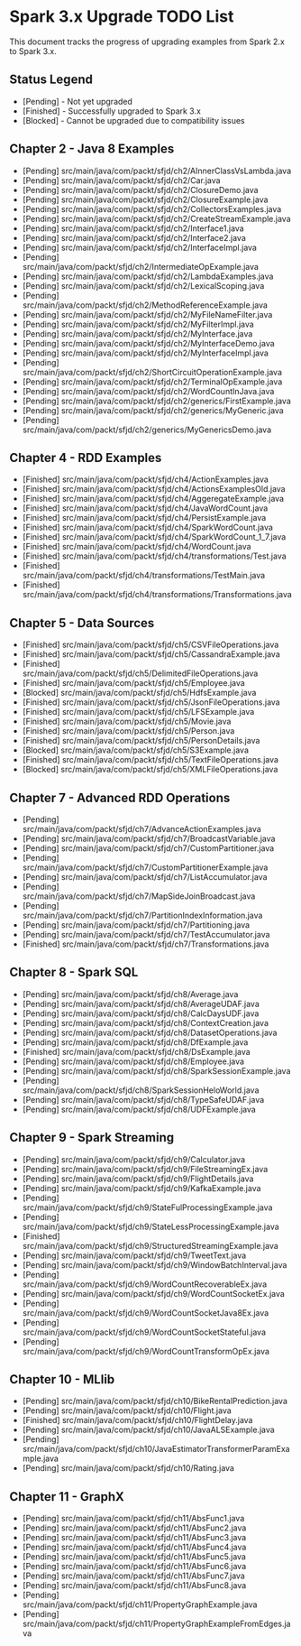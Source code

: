 # Spark 3.x Upgrade TODO List

This document tracks the progress of upgrading examples from Spark 2.x to Spark 3.x.

## Status Legend
- [Pending] - Not yet upgraded
- [Finished] - Successfully upgraded to Spark 3.x
- [Blocked] - Cannot be upgraded due to compatibility issues

## Chapter 2 - Java 8 Examples
- [Pending] src/main/java/com/packt/sfjd/ch2/AInnerClassVsLambda.java
- [Pending] src/main/java/com/packt/sfjd/ch2/Car.java
- [Pending] src/main/java/com/packt/sfjd/ch2/ClosureDemo.java
- [Pending] src/main/java/com/packt/sfjd/ch2/ClosureExample.java
- [Pending] src/main/java/com/packt/sfjd/ch2/CollectorsExamples.java
- [Pending] src/main/java/com/packt/sfjd/ch2/CreateStreamExample.java
- [Pending] src/main/java/com/packt/sfjd/ch2/Interface1.java
- [Pending] src/main/java/com/packt/sfjd/ch2/Interface2.java
- [Pending] src/main/java/com/packt/sfjd/ch2/InterfaceImpl.java
- [Pending] src/main/java/com/packt/sfjd/ch2/IntermediateOpExample.java
- [Pending] src/main/java/com/packt/sfjd/ch2/LambdaExamples.java
- [Pending] src/main/java/com/packt/sfjd/ch2/LexicalScoping.java
- [Pending] src/main/java/com/packt/sfjd/ch2/MethodReferenceExample.java
- [Pending] src/main/java/com/packt/sfjd/ch2/MyFileNameFilter.java
- [Pending] src/main/java/com/packt/sfjd/ch2/MyFilterImpl.java
- [Pending] src/main/java/com/packt/sfjd/ch2/MyInterface.java
- [Pending] src/main/java/com/packt/sfjd/ch2/MyInterfaceDemo.java
- [Pending] src/main/java/com/packt/sfjd/ch2/MyInterfaceImpl.java
- [Pending] src/main/java/com/packt/sfjd/ch2/ShortCircuitOperationExample.java
- [Pending] src/main/java/com/packt/sfjd/ch2/TerminalOpExample.java
- [Pending] src/main/java/com/packt/sfjd/ch2/WordCountInJava.java
- [Pending] src/main/java/com/packt/sfjd/ch2/generics/FirstExample.java
- [Pending] src/main/java/com/packt/sfjd/ch2/generics/MyGeneric.java
- [Pending] src/main/java/com/packt/sfjd/ch2/generics/MyGenericsDemo.java

## Chapter 4 - RDD Examples
- [Finished] src/main/java/com/packt/sfjd/ch4/ActionExamples.java
- [Finished] src/main/java/com/packt/sfjd/ch4/ActionsExamplesOld.java
- [Finished] src/main/java/com/packt/sfjd/ch4/AggeregateExample.java
- [Finished] src/main/java/com/packt/sfjd/ch4/JavaWordCount.java
- [Finished] src/main/java/com/packt/sfjd/ch4/PersistExample.java
- [Finished] src/main/java/com/packt/sfjd/ch4/SparkWordCount.java
- [Finished] src/main/java/com/packt/sfjd/ch4/SparkWordCount_1_7.java
- [Finished] src/main/java/com/packt/sfjd/ch4/WordCount.java
- [Finished] src/main/java/com/packt/sfjd/ch4/transformations/Test.java
- [Finished] src/main/java/com/packt/sfjd/ch4/transformations/TestMain.java
- [Finished] src/main/java/com/packt/sfjd/ch4/transformations/Transformations.java

## Chapter 5 - Data Sources
- [Finished] src/main/java/com/packt/sfjd/ch5/CSVFileOperations.java
- [Finished] src/main/java/com/packt/sfjd/ch5/CassandraExample.java
- [Finished] src/main/java/com/packt/sfjd/ch5/DelimitedFileOperations.java
- [Finished] src/main/java/com/packt/sfjd/ch5/Employee.java
- [Blocked] src/main/java/com/packt/sfjd/ch5/HdfsExample.java
- [Finished] src/main/java/com/packt/sfjd/ch5/JsonFileOperations.java
- [Finished] src/main/java/com/packt/sfjd/ch5/LFSExample.java
- [Finished] src/main/java/com/packt/sfjd/ch5/Movie.java
- [Finished] src/main/java/com/packt/sfjd/ch5/Person.java
- [Finished] src/main/java/com/packt/sfjd/ch5/PersonDetails.java
- [Blocked] src/main/java/com/packt/sfjd/ch5/S3Example.java
- [Finished] src/main/java/com/packt/sfjd/ch5/TextFileOperations.java
- [Blocked] src/main/java/com/packt/sfjd/ch5/XMLFileOperations.java

## Chapter 7 - Advanced RDD Operations
- [Pending] src/main/java/com/packt/sfjd/ch7/AdvanceActionExamples.java
- [Pending] src/main/java/com/packt/sfjd/ch7/BroadcastVariable.java
- [Pending] src/main/java/com/packt/sfjd/ch7/CustomPartitioner.java
- [Pending] src/main/java/com/packt/sfjd/ch7/CustomPartitionerExample.java
- [Pending] src/main/java/com/packt/sfjd/ch7/ListAccumulator.java
- [Pending] src/main/java/com/packt/sfjd/ch7/MapSideJoinBroadcast.java
- [Pending] src/main/java/com/packt/sfjd/ch7/PartitionIndexInformation.java
- [Pending] src/main/java/com/packt/sfjd/ch7/Partitioning.java
- [Pending] src/main/java/com/packt/sfjd/ch7/TestAccumulator.java
- [Finished] src/main/java/com/packt/sfjd/ch7/Transformations.java

## Chapter 8 - Spark SQL
- [Pending] src/main/java/com/packt/sfjd/ch8/Average.java
- [Pending] src/main/java/com/packt/sfjd/ch8/AverageUDAF.java
- [Pending] src/main/java/com/packt/sfjd/ch8/CalcDaysUDF.java
- [Pending] src/main/java/com/packt/sfjd/ch8/ContextCreation.java
- [Pending] src/main/java/com/packt/sfjd/ch8/DatasetOperations.java
- [Pending] src/main/java/com/packt/sfjd/ch8/DfExample.java
- [Finished] src/main/java/com/packt/sfjd/ch8/DsExample.java
- [Pending] src/main/java/com/packt/sfjd/ch8/Employee.java
- [Pending] src/main/java/com/packt/sfjd/ch8/SparkSessionExample.java
- [Pending] src/main/java/com/packt/sfjd/ch8/SparkSessionHeloWorld.java
- [Pending] src/main/java/com/packt/sfjd/ch8/TypeSafeUDAF.java
- [Pending] src/main/java/com/packt/sfjd/ch8/UDFExample.java

## Chapter 9 - Spark Streaming
- [Pending] src/main/java/com/packt/sfjd/ch9/Calculator.java
- [Pending] src/main/java/com/packt/sfjd/ch9/FileStreamingEx.java
- [Pending] src/main/java/com/packt/sfjd/ch9/FlightDetails.java
- [Pending] src/main/java/com/packt/sfjd/ch9/KafkaExample.java
- [Pending] src/main/java/com/packt/sfjd/ch9/StateFulProcessingExample.java
- [Pending] src/main/java/com/packt/sfjd/ch9/StateLessProcessingExample.java
- [Finished] src/main/java/com/packt/sfjd/ch9/StructuredStreamingExample.java
- [Pending] src/main/java/com/packt/sfjd/ch9/TweetText.java
- [Pending] src/main/java/com/packt/sfjd/ch9/WindowBatchInterval.java
- [Pending] src/main/java/com/packt/sfjd/ch9/WordCountRecoverableEx.java
- [Pending] src/main/java/com/packt/sfjd/ch9/WordCountSocketEx.java
- [Pending] src/main/java/com/packt/sfjd/ch9/WordCountSocketJava8Ex.java
- [Pending] src/main/java/com/packt/sfjd/ch9/WordCountSocketStateful.java
- [Pending] src/main/java/com/packt/sfjd/ch9/WordCountTransformOpEx.java

## Chapter 10 - MLlib
- [Pending] src/main/java/com/packt/sfjd/ch10/BikeRentalPrediction.java
- [Pending] src/main/java/com/packt/sfjd/ch10/Flight.java
- [Finished] src/main/java/com/packt/sfjd/ch10/FlightDelay.java
- [Pending] src/main/java/com/packt/sfjd/ch10/JavaALSExample.java
- [Pending] src/main/java/com/packt/sfjd/ch10/JavaEstimatorTransformerParamExample.java
- [Pending] src/main/java/com/packt/sfjd/ch10/Rating.java

## Chapter 11 - GraphX
- [Pending] src/main/java/com/packt/sfjd/ch11/AbsFunc1.java
- [Pending] src/main/java/com/packt/sfjd/ch11/AbsFunc2.java
- [Pending] src/main/java/com/packt/sfjd/ch11/AbsFunc3.java
- [Pending] src/main/java/com/packt/sfjd/ch11/AbsFunc4.java
- [Pending] src/main/java/com/packt/sfjd/ch11/AbsFunc5.java
- [Pending] src/main/java/com/packt/sfjd/ch11/AbsFunc6.java
- [Pending] src/main/java/com/packt/sfjd/ch11/AbsFunc7.java
- [Pending] src/main/java/com/packt/sfjd/ch11/AbsFunc8.java
- [Pending] src/main/java/com/packt/sfjd/ch11/PropertyGraphExample.java
- [Pending] src/main/java/com/packt/sfjd/ch11/PropertyGraphExampleFromEdges.java